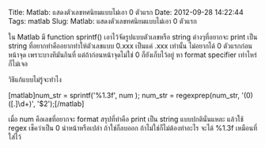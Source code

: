 Title: Matlab: แสดงตัวเลขทศนิยมแบบไม่เอา 0 ตัวแรก 
Date: 2012-09-28 14:22:44
Tags: matlab 
Slug: Matlab: แสดงตัวเลขทศนิยมแบบไม่เอา 0 ตัวแรก 


ใน Matlab มี function sprintf() เอาไว้จัดรูปแบบตัวเลขหรือ string ต่างๆที่อยากจะ print เป็น string ที่อยากทำคืออยากทำให้ตัวเลขแบบ 0.xxx เป็นแค่ .xxx เท่านั้น ไม่อยากได้ 0 ตัวแรกก่อนหน้าจุด เพราะบางทีมันกินที่ แต่ถ้าก่อนหน้าจุดไม่ใช่ 0 ก็ยังเก็บไว้อยู่ หา format specifier เท่าไหร่ก็ไม่เจอ

วิธีแก้แบบไม่รู้จะทำไง

[matlab]num_str = sprintf('%1.3f', num );
num_str = regexprep(num_str, '(0)([.]\d+)', '$2');[/matlab]

เมื่อ num คือเลขที่อยากจะ format สรุปที่ทำคือ print เป็น string แบบปกตินั่นแหละ แล้วใช้ regex เช็คว่าเป็น 0 นำหน้าหรือเปล่า ถ้าใช่ก็ลบออก ถ้าไม่ใช่ก็ไม่ต้องทำอะไร จะได้ %1.3f เหมือนที่ใส่ไว้
